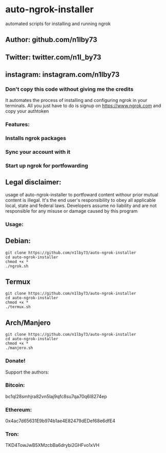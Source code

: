 # auto-ngrok-installer
automated scripts for installing and running ngrok
## Author: github.com/n1lby73
## Twitter: twitter.com/n1l_by73
## instagram: instagram.com/n1lby73
### Don't copy this code without giving me the credits  

It automates the process of installing and configuring ngrok in your terminals. All you just have to do is signup on https://www.ngrok.com and copy your authtoken

### Features:
### Installs ngrok packages
### Sync your account with it
### Start up ngrok for portfowarding

## Legal disclaimer:

usage of auto-ngrok-installer to portfoward content withour prior mutual content is illegal. It's the end user's responsibility to obey all applicable local, state and federal laws. Developers assume no liability and are not responsible for any misuse or damage caused by this program 



### Usage:

## Debian:
```
git clone https://github.com/n1lby73/auto-ngrok-installer
cd auto-ngrok-installer
chmod +x *
./ngrok.sh
```
## Termux
```
git clone https://github.com/n1lby73/auto-ngrok-installer
cd auto-ngrok-installer
chmod +x *
./termux.sh
```
## Arch/Manjero
```
git clone https://github.com/n1lby73/auto-ngrok-installer
cd auto-ngrok-installer
chmod +x *
./manjero.sh
```
### Donate!
Support the authors:
<!--### Paypal:
https://www.paypal.com/donate?hosted_button_id=KMPJAASFJC3FW -->
### Bitcoin:
bc1ql28smhjra82vn5laj9qfc8su7qa70q6l8274ep
### Ethereum:
0x4ac7d65631E9b974b1ae4E82479dEDef68e6dfE4
### Tron:
TKD4TowJwB5XMzcbBa6drybi2GHFvo1xVH
